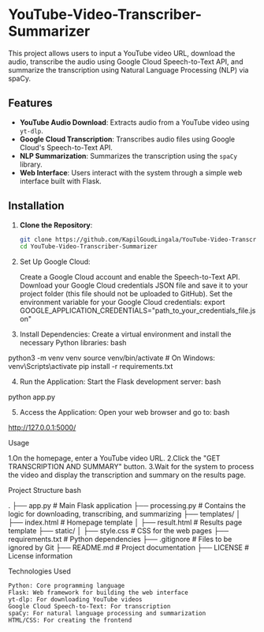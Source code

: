 # YouTube-Video-Transcriber-Summarizer
This project allows users to input a YouTube video URL, download the audio, transcribe the audio using Google Cloud Speech-to-Text API, and summarize the transcription using Natural Language Processing (NLP) via spaCy.

## Features
- **YouTube Audio Download**: Extracts audio from a YouTube video using `yt-dlp`.
- **Google Cloud Transcription**: Transcribes audio files using Google Cloud's Speech-to-Text API.
- **NLP Summarization**: Summarizes the transcription using the `spaCy` library.
- **Web Interface**: Users interact with the system through a simple web interface built with Flask.

## Installation

1. **Clone the Repository**:
   ```bash
   git clone https://github.com/KapilGoudLingala/YouTube-Video-Transcriber-Summarizer.git
   cd YouTube-Video-Transcriber-Summarizer

2. Set Up Google Cloud:

    Create a Google Cloud account and enable the Speech-to-Text API.
    Download your Google Cloud credentials JSON file and save it to your project folder (this file should not be uploaded to GitHub).
    Set the environment variable for your Google Cloud credentials:
    export GOOGLE_APPLICATION_CREDENTIALS="path_to_your_credentials_file.json"

3. Install Dependencies:
Create a virtual environment and install the necessary Python libraries:
bash

python3 -m venv venv
source venv/bin/activate  # On Windows: venv\Scripts\activate
pip install -r requirements.txt

4. Run the Application:
Start the Flask development server:
bash

python app.py

5. Access the Application:
Open your web browser and go to:
bash

http://127.0.0.1:5000/


Usage

  1.On the homepage, enter a YouTube video URL.
  2.Click the "GET TRANSCRIPTION AND SUMMARY" button.
  3.Wait for the system to process the video and display the transcription and summary on the results page.

Project Structure
bash

.
├── app.py                     # Main Flask application
├── processing.py               # Contains the logic for downloading, transcribing, and summarizing
├── templates/
│   ├── index.html              # Homepage template
│   ├── result.html             # Results page template
├── static/
│   ├── style.css               # CSS for the web pages
├── requirements.txt            # Python dependencies
├── .gitignore                  # Files to be ignored by Git
├── README.md                   # Project documentation
├── LICENSE                     # License information

Technologies Used

    Python: Core programming language
    Flask: Web framework for building the web interface
    yt-dlp: For downloading YouTube videos
    Google Cloud Speech-to-Text: For transcription
    spaCy: For natural language processing and summarization
    HTML/CSS: For creating the frontend



